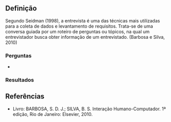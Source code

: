 ## Definição

Segundo Seidman (1998), a entrevista é uma das técnicas mais utilizadas para a coleta de dados e levantamento de requisitos. Trata-se de uma conversa guiada por um roteiro de perguntas ou tópicos, na qual um entrevistador busca obter informação de um entrevistado. (Barbosa e Silva, 2010)


### Perguntas
* 

### Resultados


## Referências

- Livro: BARBOSA, S. D. J.; SILVA, B. S. Interação Humano-Computador. 1ª edição, Rio de Janeiro: Elsevier, 2010.</p>